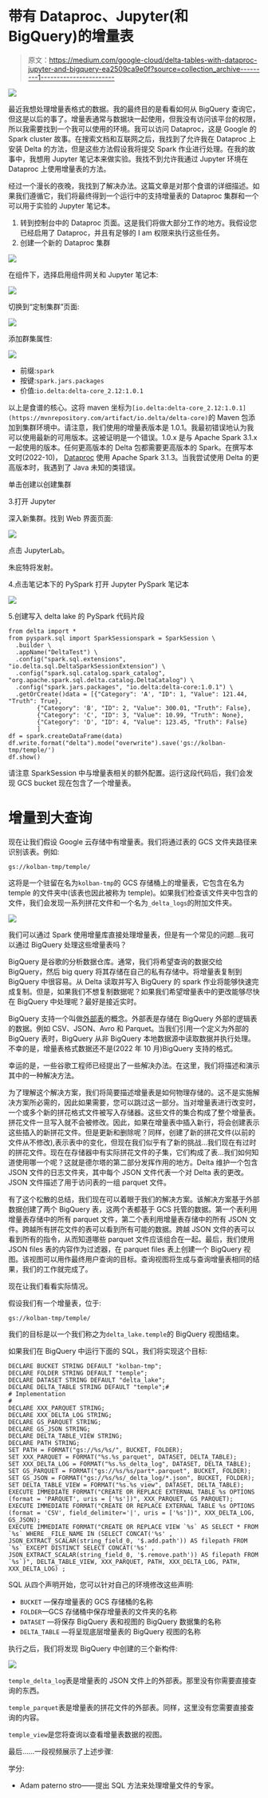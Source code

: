 # 带有 Dataproc、Jupyter(和 BigQuery)的增量表

> 原文：<https://medium.com/google-cloud/delta-tables-with-dataproc-jupyter-and-bigquery-ea2509ca9e0f?source=collection_archive---------1----------------------->

![](img/7a8dcbb0fabffdda21bdeafac35b571f.png)

最近我想处理增量表格式的数据。我的最终目的是看看如何从 BigQuery 查询它，但这是以后的事了。增量表通常与数据块一起使用，但我没有访问该平台的权限，所以我需要找到一个我可以使用的环境。我可以访问 Dataproc，这是 Google 的 Spark cluster 故事。在搜索文档和互联网之后，我找到了允许我在 Dataproc 上安装 Delta 的方法，但是这些方法假设我将提交 Spark 作业进行处理。在我的故事中，我想用 Jupyter 笔记本来做实验。我找不到允许我通过 Jupyter 环境在 Dataproc 上使用增量表的方法。

经过一个漫长的夜晚，我找到了解决办法。这篇文章是对那个食谱的详细描述。如果我们遵循它，我们将最终得到一个运行中的支持增量表的 Dataproc 集群和一个可以用于实验的 Jupyter 笔记本。

1.  转到控制台中的 Dataproc 页面。这是我们将做大部分工作的地方。我假设您已经启用了 Dataproc，并且有足够的 I am 权限来执行这些任务。
2.  创建一个新的 Dataproc 集群

![](img/3dee1d67501d842cd04c306fd1c09a03.png)

在组件下，选择启用组件网关和 Jupyter 笔记本:

![](img/267099e19d42a061894658cf3d0a4b71.png)

切换到“定制集群”页面:

![](img/945fe0f34da284493cca5a99a8f718b9.png)

添加群集属性:

![](img/84ebe8c1ae9aa78e84687e77afeba407.png)

*   前缀:`spark`
*   按键:`spark.jars.packages`
*   价值:`io.delta:delta-core_2.12:1.0.1`

以上是食谱的核心。这将 maven 坐标为`[io.delta:delta-core_2.12:1.0.1](https://mvnrepository.com/artifact/io.delta/delta-core)`的 Maven 包添加到集群环境中。请注意，我们使用的增量表版本是 1.0.1。我最初错误地认为我可以使用最新的可用版本。这被证明是一个错误。1.0.x 是与 Apache Spark 3.1.x 一起使用的版本。任何更高版本的 Delta 包都需要更高版本的 Spark。在撰写本文时(2022-10)， [Dataproc](https://cloud.google.com/dataproc/docs/concepts/versioning/dataproc-release-2.0) 使用 Apache Spark 3.1.3。当我尝试使用 Delta 的更高版本时，我遇到了 Java 未知的类错误。

单击创建以创建集群

3.打开 Jupyter

深入新集群。找到 Web 界面页面:

![](img/7baa33ad7ae51d3acbd2fde3c44d3dc2.png)

点击 JupyterLab。

朱庇特将发射。

4.点击笔记本下的 PySpark 打开 Jupyter PySpark 笔记本

![](img/ae15e05d5cd12095c39cd1b007142931.png)

5.创建写入 delta lake 的 PySpark 代码片段

```
from delta import *
from pyspark.sql import SparkSessionspark = SparkSession \
  .builder \
  .appName("DeltaTest") \
  .config("spark.sql.extensions", "io.delta.sql.DeltaSparkSessionExtension") \
  .config("spark.sql.catalog.spark_catalog", "org.apache.spark.sql.delta.catalog.DeltaCatalog") \
  .config("spark.jars.packages", "io.delta:delta-core:1.0.1") \
  .getOrCreate()data = [{"Category": 'A', "ID": 1, "Value": 121.44, "Truth": True},
        {"Category": 'B', "ID": 2, "Value": 300.01, "Truth": False},
        {"Category": 'C', "ID": 3, "Value": 10.99, "Truth": None},
        {"Category": 'D', "ID": 4, "Value": 123.45, "Truth": False}
        ]
df = spark.createDataFrame(data)
df.write.format("delta").mode("overwrite").save('gs://kolban-tmp/temple/')
df.show()
```

请注意 SparkSession 中与增量表相关的额外配置。运行这段代码后，我们会发现 GCS bucket 现在包含了一个增量表。

# 增量到大查询

现在让我们假设 Google 云存储中有增量表。我们将通过表的 GCS 文件夹路径来识别该表。例如:

`gs://kolban-tmp/temple/`

这将是一个驻留在名为`kolban-tmp`的 GCS 存储桶上的增量表，它包含在名为 temple 的文件夹中(该表也因此被称为 temple)。如果我们检查该文件夹中包含的文件，我们会发现一系列拼花文件和一个名为`_delta_logs`的附加文件夹。

![](img/6bbe64ad4a46105eb023c852901f6c5b.png)

我们可以通过 Spark 使用增量库直接处理增量表，但是有一个常见的问题…我可以通过 BigQuery 处理这些增量表吗？

BigQuery 是谷歌的分析数据仓库。通常，我们将希望查询的数据交给 BigQuery，然后 big query 将其存储在自己的私有存储中。将增量表复制到 BigQuery 中很容易。从 Delta 读取并写入 BigQuery 的 spark 作业将能够快速完成复制。但是，如果我们不想复制数据呢？如果我们希望增量表中的更改能够尽快在 BigQuery 中处理呢？最好是接近实时。

BigQuery 支持一个叫做[外部表](https://cloud.google.com/bigquery/docs/external-tables)的概念。外部表是存储在 BigQuery 外部的逻辑表的数据。例如 CSV、JSON、Avro 和 Parquet。当我们引用一个定义为外部的 BigQuery 表时，BigQuery 从非 BigQuery 本地数据源中读取数据并执行处理。不幸的是，增量表格式数据还不是(2022 年 10 月)BigQuery 支持的格式。

幸运的是，一些谷歌工程师已经提出了一些解决办法。在这里，我们将描述和演示其中的一种解决方法。

为了理解这个解决方案，我们将简要描述增量表是如何物理存储的。这不是实施解决方案所必需的，因此如果需要，您可以跳过这一部分。当对增量表进行改变时，一个或多个新的拼花格式文件被写入存储器。这些文件的集合构成了整个增量表。拼花文件一旦写入就不会被修改。因此，如果在增量表中插入新行，将会创建表示这些插入的新拼花文件。但是更新和删除呢？同样，创建了新的拼花文件(以前的文件从不修改),表示表中的变化，但现在我们似乎有了新的挑战…我们现在有过时的拼花文件。现在在存储器中有实际拼花文件的子集，它们构成了表…我们如何知道使用哪一个呢？这就是德尔塔的第二部分发挥作用的地方。Delta 维护一个包含 JSON 文件的日志文件夹，其中每个 JSON 文件代表一个对 Delta 表的更改。JSON 文件描述了用于访问表的一组 parquet 文件。

有了这个松散的总结，我们现在可以着眼于我们的解决方案。该解决方案基于外部数据创建了两个 BigQuery 表，这两个表都基于 GCS 托管的数据。第一个表利用增量表存储中的所有 parquet 文件，第二个表利用增量表存储中的所有 JSON 文件。跨越所有拼花文件的表可以看到所有可能的数据。跨越 JSON 文件的表可以看到所有的指令，从而知道哪些 parquet 文件应该组合在一起。最后，我们使用 JSON files 表的内容作为过滤器，在 parquet files 表上创建一个 BigQuery 视图。该视图可以用作最终用户查询的目标。查询视图将生成与查询增量表相同的结果，我们的工作就完成了。

现在让我们看看实际情况。

假设我们有一个增量表，位于:

`gs://kolban-tmp/temple/`

我们的目标是以一个我们称之为`delta_lake.temple`的 BigQuery 视图结束。

如果我们在 BigQuery 中运行下面的 SQL，我们将实现这个目标:

```
DECLARE BUCKET STRING DEFAULT "kolban-tmp";
DECLARE FOLDER STRING DEFAULT "temple";
DECLARE DATASET STRING DEFAULT "delta_lake";
DECLARE DELTA_TABLE STRING DEFAULT "temple";#
# Implementation
#
DECLARE XXX_PARQUET STRING;
DECLARE XXX_DELTA_LOG STRING;
DECLARE GS_PARQUET STRING;
DECLARE GS_JSON STRING;
DECLARE DELTA_TABLE_VIEW STRING;
DECLARE PATH STRING;
SET PATH = FORMAT("gs://%s/%s/", BUCKET, FOLDER);
SET XXX_PARQUET = FORMAT("%s.%s_parquet", DATASET, DELTA_TABLE);
SET XXX_DELTA_LOG = FORMAT("%s.%s_delta_log", DATASET, DELTA_TABLE);
SET GS_PARQUET = FORMAT("gs://%s/%s/part*.parquet", BUCKET, FOLDER);
SET GS_JSON = FORMAT("gs://%s/%s/_delta_log/*.json", BUCKET, FOLDER);
SET DELTA_TABLE_VIEW = FORMAT("%s.%s_view", DATASET, DELTA_TABLE);
EXECUTE IMMEDIATE FORMAT("CREATE OR REPLACE EXTERNAL TABLE %s OPTIONS (format = 'PARQUET', uris = ['%s'])", XXX_PARQUET, GS_PARQUET);
EXECUTE IMMEDIATE FORMAT("CREATE OR REPLACE EXTERNAL TABLE %s OPTIONS (format = 'CSV', field_delimiter='|', uris = ['%s'])", XXX_DELTA_LOG, GS_JSON);
EXECUTE IMMEDIATE FORMAT("CREATE OR REPLACE VIEW `%s` AS SELECT * FROM  `%s` WHERE _FILE_NAME IN (SELECT CONCAT('%s' , JSON_EXTRACT_SCALAR(string_field_0, '$.add.path')) AS filepath FROM `%s` EXCEPT DISTINCT SELECT CONCAT('%s' , JSON_EXTRACT_SCALAR(string_field_0, '$.remove.path')) AS filepath FROM `%s`)", DELTA_TABLE_VIEW, XXX_PARQUET, PATH, XXX_DELTA_LOG, PATH, XXX_DELTA_LOG) ;
```

SQL 从四个声明开始，您可以针对自己的环境修改这些声明:

*   `BUCKET` —保存增量表的 GCS 存储桶的名称
*   `FOLDER`—GCS 存储桶中保存增量表的文件夹的名称
*   `DATASET` —将保存 BigQuery 表和视图的 BigQuery 数据集的名称
*   `DELTA_TABLE` —将呈现底层增量表的 BigQuery 视图的名称

执行之后，我们将发现 BigQuery 中创建的三个新构件:

![](img/a71f55b3f2685d3d0c17cce6e73c656e.png)

`temple_delta_log`表是增量表的 JSON 文件上的外部表。那里没有你需要直接查询的东西。

`temple_parquet`表是增量表的拼花文件的外部表。同样，这里没有您需要直接查询的内容。

`temple_view`是您将查询以查看增量表数据的视图。

最后……一段视频展示了上述步骤:

学分:

*   Adam paterno stro——提出 SQL 方法来处理增量文件的专家。